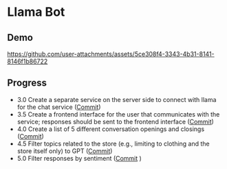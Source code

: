 # Llama Bot

## Demo

https://github.com/user-attachments/assets/5ce308f4-3343-4b31-8141-8146f1b86722

## Progress

- 3.0 Create a separate service on the server side to connect with llama for the chat service ([Commit](https://github.com/vkazakevich/ebiznes/commit/8c3d60eb943359ef2eab7fdd9ddd98d710fda4b2))
- 3.5 Create a frontend interface for the user that communicates with the service; responses should be sent to the frontend interface ([Commit](https://github.com/vkazakevich/ebiznes/commit/ca74c3f3af43cd29f5f566220b5294289327e1d3))
- 4.0 Create a list of 5 different conversation openings and closings ([Commit](https://github.com/vkazakevich/ebiznes/commit/499492ce8f11b1d832c9957500a9f143b4420e8f))
- 4.5 Filter topics related to the store (e.g., limiting to clothing and the store itself only) to GPT ([Commit](https://github.com/vkazakevich/ebiznes/commit/2b30cffd1a6144e3df05a88b3785b97b901315fd))
- 5.0 Filter responses by sentiment ([Commit](https://github.com/vkazakevich/ebiznes/commit/29ed6177d9a7f44f05c1e2c2f65fd415969685e3)
)
